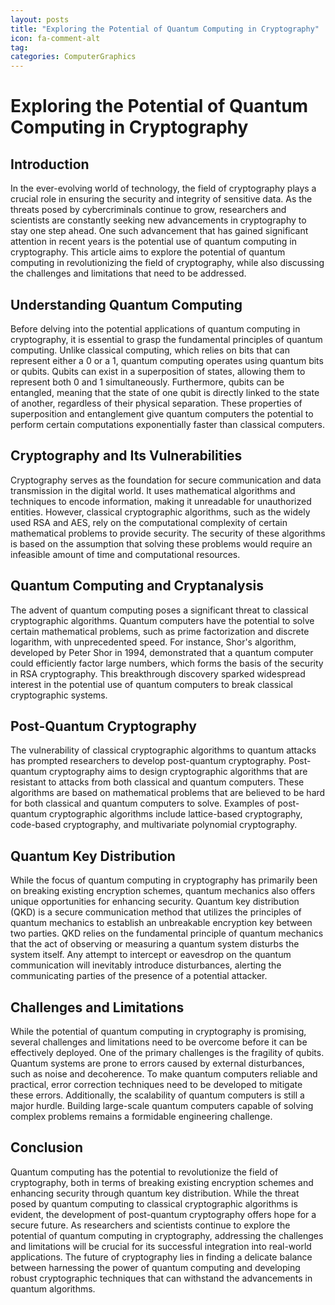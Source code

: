 ```yaml
---
layout: posts
title: "Exploring the Potential of Quantum Computing in Cryptography"
icon: fa-comment-alt
tag:      
categories: ComputerGraphics
---
```



# Exploring the Potential of Quantum Computing in Cryptography

## Introduction

In the ever-evolving world of technology, the field of cryptography plays a crucial role in ensuring the security and integrity of sensitive data. As the threats posed by cybercriminals continue to grow, researchers and scientists are constantly seeking new advancements in cryptography to stay one step ahead. One such advancement that has gained significant attention in recent years is the potential use of quantum computing in cryptography. This article aims to explore the potential of quantum computing in revolutionizing the field of cryptography, while also discussing the challenges and limitations that need to be addressed.

## Understanding Quantum Computing

Before delving into the potential applications of quantum computing in cryptography, it is essential to grasp the fundamental principles of quantum computing. Unlike classical computing, which relies on bits that can represent either a 0 or a 1, quantum computing operates using quantum bits or qubits. Qubits can exist in a superposition of states, allowing them to represent both 0 and 1 simultaneously. Furthermore, qubits can be entangled, meaning that the state of one qubit is directly linked to the state of another, regardless of their physical separation. These properties of superposition and entanglement give quantum computers the potential to perform certain computations exponentially faster than classical computers.

## Cryptography and Its Vulnerabilities

Cryptography serves as the foundation for secure communication and data transmission in the digital world. It uses mathematical algorithms and techniques to encode information, making it unreadable for unauthorized entities. However, classical cryptographic algorithms, such as the widely used RSA and AES, rely on the computational complexity of certain mathematical problems to provide security. The security of these algorithms is based on the assumption that solving these problems would require an infeasible amount of time and computational resources.

## Quantum Computing and Cryptanalysis

The advent of quantum computing poses a significant threat to classical cryptographic algorithms. Quantum computers have the potential to solve certain mathematical problems, such as prime factorization and discrete logarithm, with unprecedented speed. For instance, Shor's algorithm, developed by Peter Shor in 1994, demonstrated that a quantum computer could efficiently factor large numbers, which forms the basis of the security in RSA cryptography. This breakthrough discovery sparked widespread interest in the potential use of quantum computers to break classical cryptographic systems.

## Post-Quantum Cryptography

The vulnerability of classical cryptographic algorithms to quantum attacks has prompted researchers to develop post-quantum cryptography. Post-quantum cryptography aims to design cryptographic algorithms that are resistant to attacks from both classical and quantum computers. These algorithms are based on mathematical problems that are believed to be hard for both classical and quantum computers to solve. Examples of post-quantum cryptographic algorithms include lattice-based cryptography, code-based cryptography, and multivariate polynomial cryptography.

## Quantum Key Distribution

While the focus of quantum computing in cryptography has primarily been on breaking existing encryption schemes, quantum mechanics also offers unique opportunities for enhancing security. Quantum key distribution (QKD) is a secure communication method that utilizes the principles of quantum mechanics to establish an unbreakable encryption key between two parties. QKD relies on the fundamental principle of quantum mechanics that the act of observing or measuring a quantum system disturbs the system itself. Any attempt to intercept or eavesdrop on the quantum communication will inevitably introduce disturbances, alerting the communicating parties of the presence of a potential attacker.

## Challenges and Limitations

While the potential of quantum computing in cryptography is promising, several challenges and limitations need to be overcome before it can be effectively deployed. One of the primary challenges is the fragility of qubits. Quantum systems are prone to errors caused by external disturbances, such as noise and decoherence. To make quantum computers reliable and practical, error correction techniques need to be developed to mitigate these errors. Additionally, the scalability of quantum computers is still a major hurdle. Building large-scale quantum computers capable of solving complex problems remains a formidable engineering challenge.

## Conclusion

Quantum computing has the potential to revolutionize the field of cryptography, both in terms of breaking existing encryption schemes and enhancing security through quantum key distribution. While the threat posed by quantum computing to classical cryptographic algorithms is evident, the development of post-quantum cryptography offers hope for a secure future. As researchers and scientists continue to explore the potential of quantum computing in cryptography, addressing the challenges and limitations will be crucial for its successful integration into real-world applications. The future of cryptography lies in finding a delicate balance between harnessing the power of quantum computing and developing robust cryptographic techniques that can withstand the advancements in quantum algorithms.